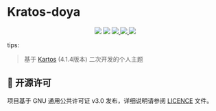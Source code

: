 # Kratos-doya

<p align="center">
    <img src="https://img.shields.io/badge/PHP-%3E7.4-777BB4?style=flat-square&logo=php&logoColor=#777BB4">
    <img src="https://img.shields.io/badge/WordPress-v6.0%20tested-21759B?style=flat-square&logo=wordpress">
    <a href="https://github.com/seatonjiang/kratos/issues">
        <img src="https://img.shields.io/github/issues/seatonjiang/kratos?style=flat-square&color=blue">
    </a>
    <a href="https://github.com/seatonjiang/kratos/pulls">
        <img src="https://img.shields.io/github/issues-pr/seatonjiang/kratos?style=flat-square&color=brightgreen">
    </a>
    <a href="https://github.com/seatonjiang/kratos/blob/main/LICENSE">
        <img src="https://img.shields.io/github/license/seatonjiang/kratos?&style=flat-square">
    </a>
</p>

tips:

> 基于 [Kartos](https://github.com/seatonjiang/kratos) (4.1.4版本) 二次开发的个人主题

## 📃 开源许可

项目基于 GNU 通用公共许可证 v3.0 发布，详细说明请参阅 [LICENCE](https://github.com/seatonjiang/kratos/blob/main/LICENSE) 文件。
